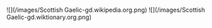 ![](/images/Scottish Gaelic-gd.wikipedia.org.png)
![](/images/Scottish Gaelic-gd.wiktionary.org.png)
